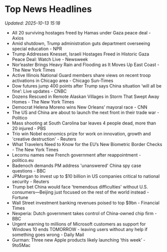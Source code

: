 # Top News Headlines

_Updated: 2025-10-13 15:18_

- All 20 surviving hostages freed by Hamas under Gaza peace deal - Axios
- Amid shutdown, Trump administration guts department overseeing special education - NPR
- Trump Addresses Knesset, Israeli Hostages Freed in Historic Gaza Peace Deal: Watch Live - Newsweek
- Nor’easter Brings Heavy Rain and Flooding as It Moves Up East Coast - The New York Times
- Active Illinois National Guard members share views on recent troop activations in Chicago area - Chicago Sun-Times
- Dow futures jump 400 points after Trump says China situation ‘will all be fine’: Live updates - CNBC
- Dozens Rescued in Remote Alaskan Villages in Storm That Swept Away Homes - The New York Times
- Democrat Helena Moreno wins New Orleans’ mayoral race - CNN
- The US and China are about to launch the next front in their trade war - Politico
- Mass shooting at South Carolina bar leaves 4 people dead, more than 20 injured - PBS
- Trio win Nobel economics prize for work on innovation, growth and 'creative destruction' - Reuters
- What Travelers Need to Know for the EU’s New Biometric Border Checks - The New York Times
- Lecornu names new French government after reappointment - politico.eu
- Badenoch demands PM address 'unanswered' China spy case questions - BBC
- JPMorgan to invest up to $10 billion in US companies critical to national security - Reuters
- Trump bet China would face 'tremendous difficulties' without U.S. consumers—Beijing just focused on the rest of the world instead - Fortune
- Wall Street investment banking revenues poised to top $9bn - Financial Times
- Nexperia: Dutch government takes control of China-owned chip firm - BBC
- Urgent warning to millions of Microsoft customers as support for Windows 10 ends TOMORROW - leaving users without any help if something goes wrong - Daily Mail
- Gurman: Three new Apple products likely launching ‘this week’ - 9to5Mac